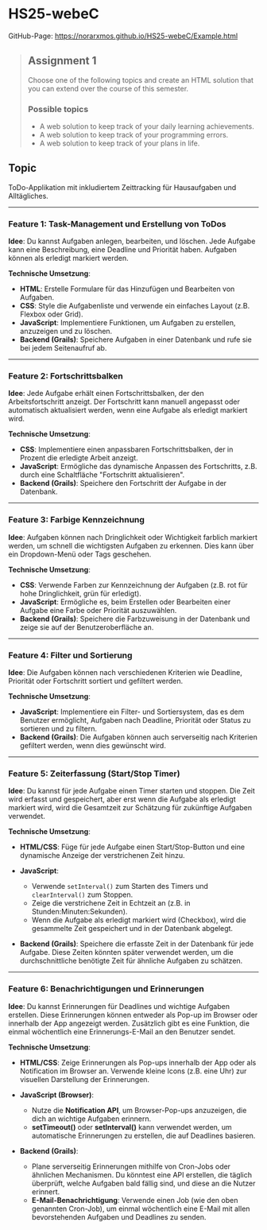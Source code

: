 # HS25-webeC

GitHub-Page: https://norarxmos.github.io/HS25-webeC/Example.html

>## Assignment 1
>Choose one of the following topics and create an HTML solution that you can extend over the course of this semester.
>
>### Possible topics
>
>* A web solution to keep track of your daily learning achievements.
>* A web solution to keep track of your programming errors.
>* A web solution to keep track of your plans in life.


## Topic
ToDo-Applikation mit inkludiertem Zeittracking für Hausaufgaben und Alltägliches.

***

### **Feature 1: Task-Management und Erstellung von ToDos**

**Idee**: Du kannst Aufgaben anlegen, bearbeiten, und löschen. Jede Aufgabe kann eine Beschreibung, eine Deadline und Priorität haben. Aufgaben können als erledigt markiert werden.

**Technische Umsetzung**:

* **HTML**: Erstelle Formulare für das Hinzufügen und Bearbeiten von Aufgaben.
* **CSS**: Style die Aufgabenliste und verwende ein einfaches Layout (z.B. Flexbox oder Grid).
* **JavaScript**: Implementiere Funktionen, um Aufgaben zu erstellen, anzuzeigen und zu löschen.
* **Backend (Grails)**: Speichere Aufgaben in einer Datenbank und rufe sie bei jedem Seitenaufruf ab.
  
***

### **Feature 2: Fortschrittsbalken**

**Idee**: Jede Aufgabe erhält einen Fortschrittsbalken, der den Arbeitsfortschritt anzeigt. Der Fortschritt kann manuell angepasst oder automatisch aktualisiert werden, wenn eine Aufgabe als erledigt markiert wird.

**Technische Umsetzung**:

* **CSS**: Implementiere einen anpassbaren Fortschrittsbalken, der in Prozent die erledigte Arbeit anzeigt.
* **JavaScript**: Ermögliche das dynamische Anpassen des Fortschritts, z.B. durch eine Schaltfläche "Fortschritt aktualisieren".
* **Backend (Grails)**: Speichere den Fortschritt der Aufgabe in der Datenbank.
  
***

### **Feature 3: Farbige Kennzeichnung**

**Idee**: Aufgaben können nach Dringlichkeit oder Wichtigkeit farblich markiert werden, um schnell die wichtigsten Aufgaben zu erkennen. Dies kann über ein Dropdown-Menü oder Tags geschehen.

**Technische Umsetzung**:

* **CSS**: Verwende Farben zur Kennzeichnung der Aufgaben (z.B. rot für hohe Dringlichkeit, grün für erledigt).
* **JavaScript**: Ermögliche es, beim Erstellen oder Bearbeiten einer Aufgabe eine Farbe oder Priorität auszuwählen.
* **Backend (Grails)**: Speichere die Farbzuweisung in der Datenbank und zeige sie auf der Benutzeroberfläche an.
  
***

### **Feature 4: Filter und Sortierung**

**Idee**: Die Aufgaben können nach verschiedenen Kriterien wie Deadline, Priorität oder Fortschritt sortiert und gefiltert werden.

**Technische Umsetzung**:

* **JavaScript**: Implementiere ein Filter- und Sortiersystem, das es dem Benutzer ermöglicht, Aufgaben nach Deadline, Priorität oder Status zu sortieren und zu filtern.
* **Backend (Grails)**: Die Aufgaben können auch serverseitig nach Kriterien gefiltert werden, wenn dies gewünscht wird.
  
***

### **Feature 5: Zeiterfassung (Start/Stop Timer)**

**Idee**: Du kannst für jede Aufgabe einen Timer starten und stoppen. Die Zeit wird erfasst und gespeichert, aber erst wenn die Aufgabe als erledigt markiert wird, wird die Gesamtzeit zur Schätzung für zukünftige Aufgaben verwendet.

**Technische Umsetzung**:

* **HTML/CSS**: Füge für jede Aufgabe einen Start/Stop-Button und eine dynamische Anzeige der verstrichenen Zeit hinzu.
* **JavaScript**:

  * Verwende `setInterval()` zum Starten des Timers und `clearInterval()` zum Stoppen.
  * Zeige die verstrichene Zeit in Echtzeit an (z.B. in Stunden:Minuten:Sekunden).
  * Wenn die Aufgabe als erledigt markiert wird (Checkbox), wird die gesammelte Zeit gespeichert und in der Datenbank abgelegt.
* **Backend (Grails)**: Speichere die erfasste Zeit in der Datenbank für jede Aufgabe. Diese Zeiten könnten später verwendet werden, um die durchschnittliche benötigte Zeit für ähnliche Aufgaben zu schätzen.
  
***

### **Feature 6: Benachrichtigungen und Erinnerungen**

**Idee**: Du kannst Erinnerungen für Deadlines und wichtige Aufgaben erstellen. Diese Erinnerungen können entweder als Pop-up im Browser oder innerhalb der App angezeigt werden. Zusätzlich gibt es eine Funktion, die einmal wöchentlich eine Erinnerungs-E-Mail an den Benutzer sendet.

**Technische Umsetzung**:

* **HTML/CSS**: Zeige Erinnerungen als Pop-ups innerhalb der App oder als Notification im Browser an. Verwende kleine Icons (z.B. eine Uhr) zur visuellen Darstellung der Erinnerungen.
* **JavaScript (Browser)**:

  * Nutze die **Notification API**, um Browser-Pop-ups anzuzeigen, die dich an wichtige Aufgaben erinnern.
  * **setTimeout()** oder **setInterval()** kann verwendet werden, um automatische Erinnerungen zu erstellen, die auf Deadlines basieren.
* **Backend (Grails)**:

  * Plane serverseitig Erinnerungen mithilfe von Cron-Jobs oder ähnlichen Mechanismen. Du könntest eine API erstellen, die täglich überprüft, welche Aufgaben bald fällig sind, und diese an die Nutzer erinnert.
  * **E-Mail-Benachrichtigung**: Verwende einen Job (wie den oben genannten Cron-Job), um einmal wöchentlich eine E-Mail mit allen bevorstehenden Aufgaben und Deadlines zu senden.


